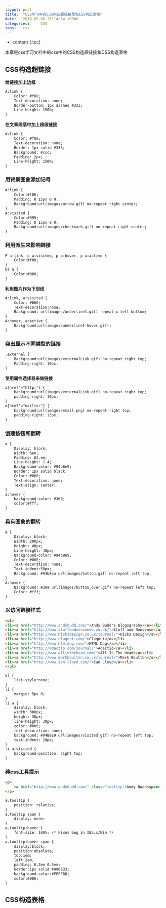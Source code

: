```yaml
---
layout: post
title:  "CSS学习中的CSS构造超链接型和CSS构造表格"
date:   2016-05-06 17:14:54 +0800
categories: 	CSS	
tags: 	css
---
```


* content
{:toc}
              
本章是css学习文档中的css中的CSS构造超链接和CSS构造表格





## CSS构造超链接

**给链接加上边框**

```html
A:link {
	Color: #f00;
	Text-decoration: none;
	Border-bottom: 1px dashed #333;
	Line-height: 150%;
}
```

**在文章段落中加上超级链接**

```html
A:link {
	Color: #f00;
	Text-decoration: none;
	Border: 1px solid #333;
	Background: #ccc;
	Padding: 2px;
	Line-height: 150%;
}
```

### 用背景图象添加记号

```html
A:link {
	Color:#f00;
	Padding: 0 15px 0 0;
	Background:url(images/arrow.gif) no-repeat right center;
}
A:visited {
	Color:#999;
	Padding: 0 15px 0 0;
	Background:url(images/checkmark.gif) no-repeat right center;
}
```

### 利用派生来影响链接

```html
P a:link, p a:visited, p a:hover, p a:active {
	Color:#f00;
}
Ul a {
	Color:#000;
}
```

**利用图片作为下划线**

```html
A:link, a:visited {
	Color: #666;
	Text-decoration:none;
	Background: url(images/underline1.gif) repeat-x left bottom;
}
A:hover, a:active {
	Background:url(images/underline1-hover.gif);
}
```

### 突出显示不同类型的链接

```html
.external {
	Background:url(images/externalLink.gif) no-repeat right top;
	Padding-right: 10px;
}
```

**使用属性选择器来做链接**

```html
a[href^="http:"] {
	background:url(images/externalLink.gif) no-repeat right top;
	padding-right: 10px;
}
a[href^="mailto:"] {
	background:url(images/email.png) no-repeat right top;
	padding-right: 13px;
}

```

### 创建按钮和翻转

```html
a {
	Display: block;
	Width: 6em;
	Padding: 02.em;
	Line-height: 1.4;
	Background-color: #94b8e9;
	Border: 1px solid black;
	Color: #000;
	Text-decoration: none;
	Text-align: center;
}
a:hover {
	background-color: #369;
	color:#fff;
}
```

### 具有图象的翻转

```html
a {
	Display: block;
	Width: 200px;
	Height: 40px;
	Line-height: 40px;
	Background-color: #94b8e9;
	Color: #000;
	Text-decoration: none;
	Text-indent:50px;
	Background: #94b8ea url(images/button.gif) no-repeat left top;
}
A:hover {
	Background: #369 url(images/button_over.gif) no-repeat left top;
	Color: #fff;
}
```

### 以访问链接样式

```html
<ul>
<li><a href="http://www.andybudd.com/">Andy Budd's Blogography</a></li>
<li><a href="http://www.stuffandnonsense.co.uk/">Stuff and Nonsense</a></li>
<li><a href="http://www.hicksdesign.co.uk/journal/">Hicks Design</a></li>
<li><a href="http://www.clagnut.com/">Clagnut</a></li>
<li><a href="http://www.htmldog.com/">HTML Dog</a></li>
<li><a href="http://adactio.com/journal/">Adactio</a></li>
<li><a href="http://www.allinthehead.com/">All In The Head</a></li>
<li><a href="http://www.markboulton.co.uk/journal/">Mark Boulton</a></li>
<li><a href="http://www.ian-lloyd.com/">Ian Lloyd</a></li>
</ul>

ul {  
	list-style:none;
}
li {  
	margin: 5px 0;
}
li a {  
	display: block;  
	width: 300px;  
	height: 30px;  
	line-height: 30px; 
	color: #000; 
	text-decoration: none; 
	background: #94B8E9 url(images/visited.gif) no-repeat left top; 
	text-indent: 10px;
}
li a:visited { 
	background-position: right top;
}
```

### 纯css工具提示

```html
<p>
	<a href="http://www.andybudd.com/" class="tooltip">Andy Budd<span> (This website rocks) </span></a> is a web developer based in Brighton England.
</p>

a.tooltip {  
	position: relative;
}
a.tooltip span {  
	display: none;
}
a.tooltip:hover {
	font-size: 100%; /* Fixes bug in IE5.x/Win */
}
a.tooltip:hover span {  
	display:block;
	position:absolute; 
	top:1em;  
	left:2em;  
	padding: 0.2em 0.6em; 
	border:1px solid #996633; 
	background-color:#FFFF66; 
	color:#000;
}
```

## CSS构造表格






































































































































